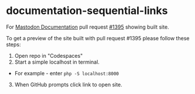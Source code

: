 # documentation-sequential-links
For [Mastodon Documentation](https://github.com/mastodon/documentation) pull request [#1395](https://github.com/mastodon/documentation/pull/1395) showing built site.

To get a preview of the site built with pull request #1395 please follow these steps:
 1. Open repo in "Codespaces"
 2. Start a simple localhost in terminal.
   - For example - enter ` php -S localhost:8000 `
 3. When GitHub prompts click link to open site.
